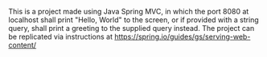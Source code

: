 This is a project made using Java Spring MVC, in which the port 8080 at localhost shall print "Hello, World" to the screen, or if provided with a string query, shall print a greeting to the supplied query instead.
The project can be replicated via instructions at https://spring.io/guides/gs/serving-web-content/
